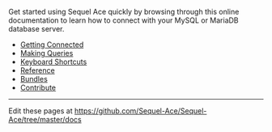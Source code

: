 Get started using Sequel Ace quickly by browsing through this online documentation to learn how to connect with your MySQL or MariaDB database server.

-   [Getting Connected](get-started/)
-   [Making Queries](queries.html)
-   [Keyboard Shortcuts](shortcuts.html)
-   [Reference](ref/)
-   [Bundles](bundles/)
-   [Contribute](contribute/)

---

Edit these pages at https://github.com/Sequel-Ace/Sequel-Ace/tree/master/docs
